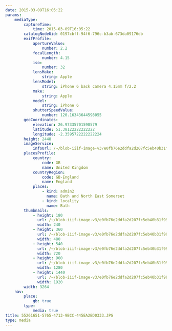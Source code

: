 ```yaml
---
date: 2015-03-09T16:05:22
params:
    mediaType:
        captureTime:
            time: 2015-03-09T16:05:22
        catalogNodeUid: 0197cbff-94f6-796c-b3ab-673da09176db
        exifProfile:
            apertureValue:
                number: 2.2
            focalLength:
                number: 4.15
            iso:
                number: 32
            lensMake:
                string: Apple
            lensModel:
                string: iPhone 6 back camera 4.15mm f/2.2
            make:
                string: Apple
            model:
                string: iPhone 6
            shutterSpeedValue:
                number: 120.16343644598055
        geoCoordinates:
            elevation: 26.97335701598579
            latitude: 51.38122222222222
            longitude: -2.3595722222222224
        height: 2448
        imageService:
            infoUrl: /~/blob-iiif-image-v3/e0fb76e2ddfa2d207fc5eb40b31f9922d27cd6c0f001c9420118699c085f13c6/info.json
        placesProfile:
            country:
                code: GB
                name: United Kingdom
            countryRegion:
                code: GB-England
                name: England
            places:
                - kind: admin2
                  name: Bath and North East Somerset
                - kind: locality
                  name: Bath
        thumbnails:
            - height: 180
              url: /~/blob-iiif-image-v3/e0fb76e2ddfa2d207fc5eb40b31f9922d27cd6c0f001c9420118699c085f13c6/full/240%2C180/0/default.jpg
              width: 240
            - height: 360
              url: /~/blob-iiif-image-v3/e0fb76e2ddfa2d207fc5eb40b31f9922d27cd6c0f001c9420118699c085f13c6/full/480%2C360/0/default.jpg
              width: 480
            - height: 540
              url: /~/blob-iiif-image-v3/e0fb76e2ddfa2d207fc5eb40b31f9922d27cd6c0f001c9420118699c085f13c6/full/720%2C540/0/default.jpg
              width: 720
            - height: 960
              url: /~/blob-iiif-image-v3/e0fb76e2ddfa2d207fc5eb40b31f9922d27cd6c0f001c9420118699c085f13c6/full/1280%2C960/0/default.jpg
              width: 1280
            - height: 1440
              url: /~/blob-iiif-image-v3/e0fb76e2ddfa2d207fc5eb40b31f9922d27cd6c0f001c9420118699c085f13c6/full/1920%2C1440/0/default.jpg
              width: 1920
        width: 3264
    nav:
        place:
            gb: true
        type:
            media: true
title: 55261651-5765-4713-9BCC-445EA2BD0333.JPG
type: media
---
```

